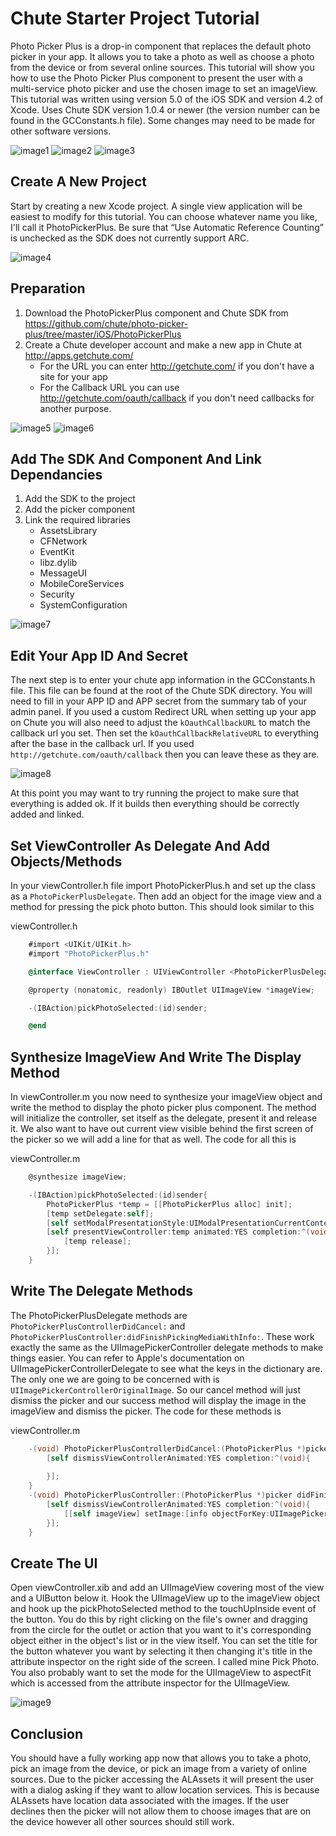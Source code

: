 Chute Starter Project Tutorial
==============================

Photo Picker Plus is a drop-in component that replaces the default photo picker in your app.  It allows you to take a photo as well as choose a photo from the device or from several online sources.  This tutorial will show you how to use the Photo Picker Plus component to present the user with a multi-service photo picker and use the chosen image to set an imageView.  This tutorial was written using version 5.0 of the iOS SDK and version 4.2 of Xcode.  Uses Chute SDK version 1.0.4 or newer (the version number can be found in the GCConstants.h file).  Some changes may need to be made for other software versions.

![image1](https://github.com/chute/photo-picker-plus/raw/master/iOS/tutorial/screenshots/1.png)
![image2](https://github.com/chute/photo-picker-plus/raw/master/iOS/tutorial/screenshots/2.png)
![image3](https://github.com/chute/photo-picker-plus/raw/master/iOS/tutorial/screenshots/3.png)

Create A New Project
--------------------
Start by creating a new Xcode project.  A single view application will be easiest to modify for this tutorial.  You can choose whatever name you like, I'll call it PhotoPickerPlus.  Be sure that “Use Automatic Reference Counting” is unchecked as the SDK does not currently support ARC.

![image4](https://github.com/chute/photo-picker-plus/raw/master/iOS/tutorial/screenshots/4.png)

Preparation
-----------
1.  Download the PhotoPickerPlus component and Chute SDK from https://github.com/chute/photo-picker-plus/tree/master/iOS/PhotoPickerPlus
2.  Create a Chute developer account and make a new app in Chute at http://apps.getchute.com/
	*  For the URL you can enter http://getchute.com/ if you don't have a site for your app
	*  For the Callback URL you can use http://getchute.com/oauth/callback if you don't need callbacks for another purpose.

![image5](https://github.com/chute/photo-picker-plus/raw/master/iOS/tutorial/screenshots/5.png)
![image6](https://github.com/chute/photo-picker-plus/raw/master/iOS/tutorial/screenshots/6.png)

Add The SDK And Component And Link Dependancies
-----------------------------------------------
1. Add the SDK to the project
2. Add the picker component
3. Link the required libraries
     *  AssetsLibrary
     *  CFNetwork
     *  EventKit
     *  libz.dylib
     *  MessageUI
     *  MobileCoreServices
     *  Security
     *  SystemConfiguration

![image7](https://github.com/chute/photo-picker-plus/raw/master/iOS/tutorial/screenshots/7.png)

Edit Your App ID And Secret
---------------------------
The next step is to enter your chute app information in the GCConstants.h file.  This file can be found at the root of the Chute SDK directory.  You will need to fill in your APP ID and APP secret from the summary tab of your admin panel.  If you used a custom Redirect URL when setting up your app on Chute you will also need to adjust the `kOauthCallbackURL` to match the callback url you set.  Then set the `kOauthCallbackRelativeURL` to everything after the base in the callback url.  If you used `http://getchute.com/oauth/callback` then you can leave these as they are.

![image8](https://github.com/chute/photo-picker-plus/raw/master/iOS/tutorial/screenshots/8.png)

At this point you may want to try running the project to make sure that everything is added ok.  If it builds then everything should be correctly added and linked.

Set ViewController As Delegate And Add Objects/Methods
-----------------------------------------------
In your viewController.h file import PhotoPickerPlus.h and set up the class as a `PhotoPickerPlusDelegate`.  Then add an object for the image view and a method for pressing the pick photo button.  This should look similar to this

viewController.h

```objective-c
	#import <UIKit/UIKit.h>
	#import "PhotoPickerPlus.h"

	@interface ViewController : UIViewController <PhotoPickerPlusDelegate>

	@property (nonatomic, readonly) IBOutlet UIImageView *imageView;

	-(IBAction)pickPhotoSelected:(id)sender;

	@end
```

Synthesize ImageView And Write The Display Method
-------------------------------------------------
In viewController.m you now need to synthesize your imageView object and write the method to display the photo picker plus component.  The method will initialize the controller, set itself as the delegate, present it and release it.  We also want to have out current view visible behind the first screen of the picker so we will add a line for that as well.  The code for all this is

viewController.m

```objective-c
	@synthesize imageView;

	-(IBAction)pickPhotoSelected:(id)sender{
	    PhotoPickerPlus *temp = [[PhotoPickerPlus alloc] init];
	    [temp setDelegate:self];
	    [self setModalPresentationStyle:UIModalPresentationCurrentContext];
	    [self presentViewController:temp animated:YES completion:^(void){
	        [temp release];
	    }];
	}
```

Write The Delegate Methods
--------------------------
The PhotoPickerPlusDelegate methods are `PhotoPickerPlusControllerDidCancel:` and `PhotoPickerPlusController:didFinishPickingMediaWithInfo:`.  These work exactly the same as the UIImagePickerController delegate methods to make things easier.  You can refer to Apple's documentation on UIImagePickerControllerDelegate to see what the keys in the dictionary are.  The only one we are going to be concerned with is `UIImagePickerControllerOriginalImage`.  So our cancel method will just dismiss the picker and our success method will display the image in the imageView and dismiss the picker.  The code for these methods is

viewController.m

```objective-c
	-(void) PhotoPickerPlusControllerDidCancel:(PhotoPickerPlus *)picker{
	    [self dismissViewControllerAnimated:YES completion:^(void){
        
	    }];
	}
	-(void) PhotoPickerPlusController:(PhotoPickerPlus *)picker didFinishPickingMediaWithInfo:(NSDictionary *)info{
	    [self dismissViewControllerAnimated:YES completion:^(void){
	        [[self imageView] setImage:[info objectForKey:UIImagePickerControllerOriginalImage]];
	    }];
	}
```

Create The UI
-------------
Open viewController.xib and add an UIImageView covering most of the view and a UIButton below it.  Hook the UIImageView up to the imageView object and hook up the pickPhotoSelected method to the touchUpInside event of the button.  You do this by right clicking on the file's owner and dragging from the circle for the outlet or action that you want to it's corresponding object either in the object's list or in the view itself.  You can set the title for the button whatever you want by selecting it then changing it's title in the attribute inspector on the right side of the screen.  I called mine Pick Photo.  You also probably want to set the mode for the UIImageView to aspectFit which is accessed from the attribute inspector for the UIImageView.

![image9](https://github.com/chute/photo-picker-plus/raw/master/iOS/tutorial/screenshots/9.png)

Conclusion
----------
You should have a fully working app now that allows you to take a photo, pick an image from the device, or pick an image from a variety of online sources.  Due to the picker accessing the ALAssets it will present the user with a dialog asking if they want to allow location services.  This is because ALAssets have location data associated with the images.  If the user declines then the picker will not allow them to choose images that are on the device however all other sources should still work.